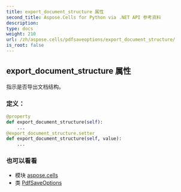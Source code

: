 ```yaml
---
title: export_document_structure 属性
second_title: Aspose.Cells for Python via .NET API 参考资料
description:
type: docs
weight: 210
url: /zh/aspose.cells/pdfsaveoptions/export_document_structure/
is_root: false
---
```

## export_document_structure 属性

指示是否导出文档结构。
### 定义：
```python
@property
def export_document_structure(self):
    ...
@export_document_structure.setter
def export_document_structure(self, value):
    ...
```

### 也可以看看
* 模块 [aspose.cells](../../)
* 类 [PdfSaveOptions](/cells/python-net/zh/aspose.cells/pdfsaveoptions)
